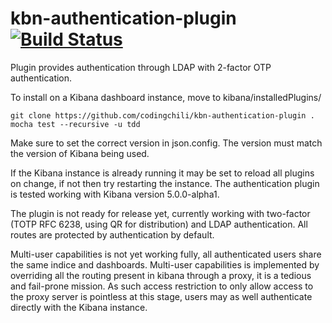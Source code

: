 # kbn-authentication-plugin [![Build Status](https://travis-ci.org/codingchili/kbn-authentication-plugin.svg?branch=master)](https://travis-ci.org/codingchili/kbn-authentication-plugin)
Plugin provides authentication through LDAP with 2-factor OTP authentication.

To install on a Kibana dashboard instance, move to kibana/installedPlugins/
```
git clone https://github.com/codingchili/kbn-authentication-plugin .
mocha test --recursive -u tdd
```
Make sure to set the correct version in json.config. The version must match the version of Kibana being used.

If the Kibana instance is already running it may be set to reload all plugins on change, if not then try restarting the instance. The authentication plugin is tested working with Kibana version 5.0.0-alpha1.

The plugin is not ready for release yet, currently working with two-factor (TOTP RFC 6238, using QR for distribution) and LDAP authentication. All routes are protected by authentication by default. 

Multi-user capabilities is not yet working fully, all authenticated users share the same indice and dashboards. Multi-user capabilities is implemented by overriding all the routing present in kibana through a proxy, it is a tedious and fail-prone mission. As such access restriction to only allow access to the proxy server is pointless at this stage, users may as well authenticate directly with the Kibana instance.
